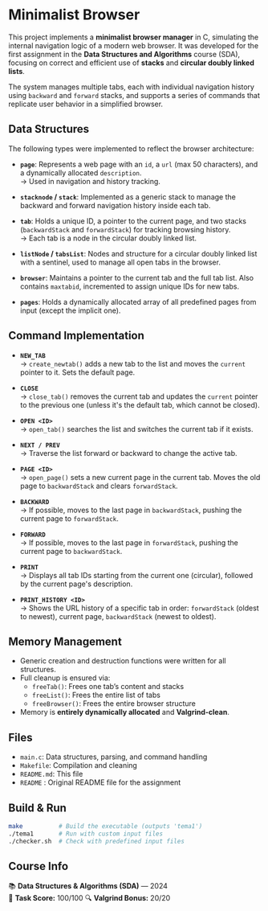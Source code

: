 # Minimalist Browser

This project implements a **minimalist browser manager** in C, simulating the internal navigation logic of a modern web browser. It was developed for the first assignment in the **Data Structures and Algorithms** course (SDA), focusing on correct and efficient use of **stacks** and **circular doubly linked lists**.

The system manages multiple tabs, each with individual navigation history using `backward` and `forward` stacks, and supports a series of commands that replicate user behavior in a simplified browser.

## Data Structures

The following types were implemented to reflect the browser architecture:

- **`page`**: Represents a web page with an `id`, a `url` (max 50 characters), and a dynamically allocated `description`.  
  → Used in navigation and history tracking.

- **`stacknode` / `stack`**: Implemented as a generic stack to manage the backward and forward navigation history inside each tab.

- **`tab`**: Holds a unique ID, a pointer to the current page, and two stacks (`backwardStack` and `forwardStack`) for tracking browsing history.  
  → Each tab is a node in the circular doubly linked list.

- **`listNode` / `tabsList`**: Nodes and structure for a circular doubly linked list with a sentinel, used to manage all open tabs in the browser.

- **`browser`**: Maintains a pointer to the current tab and the full tab list. Also contains `maxtabid`, incremented to assign unique IDs for new tabs.

- **`pages`**: Holds a dynamically allocated array of all predefined pages from input (except the implicit one).

## Command Implementation

- **`NEW_TAB`**  
  → `create_newtab()` adds a new tab to the list and moves the `current` pointer to it. Sets the default page.

- **`CLOSE`**  
  → `close_tab()` removes the current tab and updates the `current` pointer to the previous one (unless it's the default tab, which cannot be closed).

- **`OPEN <ID>`**  
  → `open_tab()` searches the list and switches the current tab if it exists.

- **`NEXT / PREV`**  
  → Traverse the list forward or backward to change the active tab.

- **`PAGE <ID>`**  
  → `open_page()` sets a new current page in the current tab. Moves the old page to `backwardStack` and clears `forwardStack`.

- **`BACKWARD`**  
  → If possible, moves to the last page in `backwardStack`, pushing the current page to `forwardStack`.

- **`FORWARD`**  
  → If possible, moves to the last page in `forwardStack`, pushing the current page to `backwardStack`.

- **`PRINT`**  
  → Displays all tab IDs starting from the current one (circular), followed by the current page's description.

- **`PRINT_HISTORY <ID>`**  
  → Shows the URL history of a specific tab in order: `forwardStack` (oldest to newest), current page, `backwardStack` (newest to oldest).

## Memory Management

- Generic creation and destruction functions were written for all structures.
- Full cleanup is ensured via:
  - `freeTab()`: Frees one tab’s content and stacks
  - `freeList()`: Frees the entire list of tabs
  - `freeBrowser()`: Frees the entire browser structure
- Memory is **entirely dynamically allocated** and **Valgrind-clean**.

## Files

- `main.c`: Data structures, parsing, and command handling
- `Makefile`: Compilation and cleaning
- `README.md`: This file
- `README` : Original README file for the assignment

## Build & Run

```bash
make          # Build the executable (outputs 'tema1')
./tema1       # Run with custom input files
./checker.sh  # Check with predefined input files
```

## Course Info

📚 **Data Structures & Algorithms (SDA)** — 2024  
🧠 **Task Score:** 100/100
🔍 **Valgrind Bonus:** 20/20